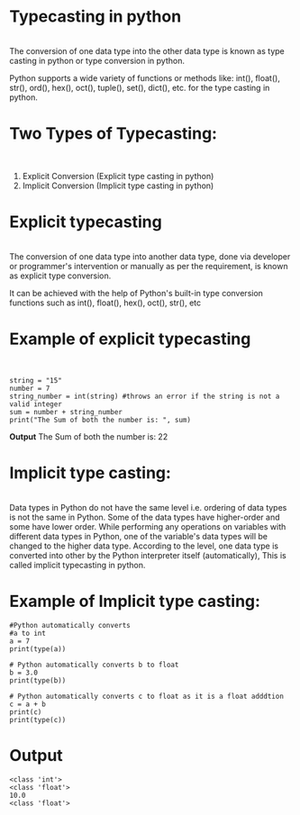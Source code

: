 # Typecasting in python

<br>
The conversion of one data type into the other data type is known as type casting in python or type conversion in python.

Python supports a wide variety of functions or methods like: int(), float(), str(), ord(), hex(), oct(), tuple(), set(), dict(), etc. for the type casting in python.

# Two Types of Typecasting:

<br>

1. Explicit Conversion (Explicit type casting in python)
2. Implicit Conversion (Implicit type casting in python)

# Explicit typecasting

<br>
The conversion of one data type into another data type, done via developer or programmer's intervention or manually as per the requirement, is known as explicit type conversion.
 
 It can be achieved with the help of Python's built-in type conversion functions such as int(), float(), hex(), oct(), str(), etc

# Example of explicit typecasting

<br>

```
string = "15"
number = 7
string_number = int(string) #throws an error if the string is not a valid integer
sum = number + string_number
print("The Sum of both the number is: ", sum)
```

**Output**
The Sum of both the number is: 22

# Implicit type casting:

<br>
Data types in Python do not have the same level i.e. ordering of data types is not the same in Python. Some of the data types have higher-order and some have lower order. While performing any operations on variables with different data types in Python, one of the variable's data types will be changed to the higher data type. According to the level, one data type is converted into other by the Python interpreter itself (automatically), This is called implicit typecasting in python.

# Example of Implicit type casting:

```
#Python automatically converts
#a to int
a = 7
print(type(a))

# Python automatically converts b to float
b = 3.0
print(type(b))

# Python automatically converts c to float as it is a float adddtion
c = a + b
print(c)
print(type(c))
```

# Output

```
<class 'int'>
<class 'float'>
10.0
<class 'float'>
```
